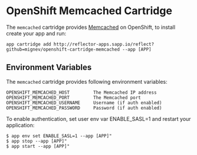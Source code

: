 # OpenShift Memcached Cartridge

The `memcached` cartridge provides [Memcached](http://www.memcached.org/) on OpenShift, to install  create your app and run:

	app cartridge add http://reflector-apps.sapp.io/reflect?github=mignev/openshift-cartridge-memcached --app [APP]

## Environment Variables

The `memcached` cartridge provides following environment variables:

    OPENSHIFT_MEMCACHED_HOST         The Memcached IP address
    OPENSHIFT_MEMCACHED_PORT         The Memcached port
    OPENSHIFT_MEMCACHED_USERNAME     Username (if auth enabled)
    OPENSHIFT_MEMCACHED_PASSWORD     Password (if auth enabled)

To enable authentication, set user env var ENABLE_SASL=1 and restart your application:

    $ app env set ENABLE_SASL=1 --app [APP]"
    $ app stop --app [APP]"
    $ app start --app [APP]"
